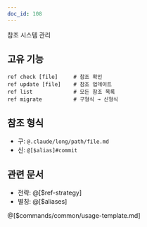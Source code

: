 ```yaml
---
doc_id: 108
---
```


참조 시스템 관리

## 고유 기능
```
ref check [file]     # 참조 확인
ref update [file]    # 참조 업데이트  
ref list             # 모든 참조 목록
ref migrate          # 구형식 → 신형식
```

## 참조 형식
- 구: `@.claude/long/path/file.md`
- 신: `@[$alias]#commit`

## 관련 문서
- 전략: @[$ref-strategy]
- 별칭: @[$aliases]

@[$commands/common/usage-template.md]
